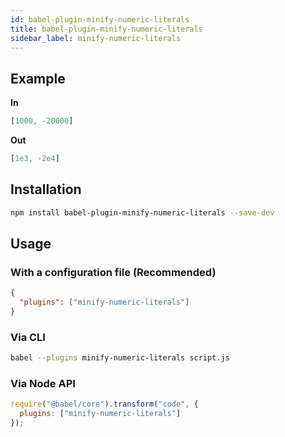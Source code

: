 ```yaml
---
id: babel-plugin-minify-numeric-literals
title: babel-plugin-minify-numeric-literals
sidebar_label: minify-numeric-literals
---
```


## Example

**In**

```javascript
[1000, -20000]
```

**Out**

```javascript
[1e3, -2e4]
```

## Installation

```sh
npm install babel-plugin-minify-numeric-literals --save-dev
```

## Usage

### With a configuration file (Recommended)

```json
{
  "plugins": ["minify-numeric-literals"]
}
```

### Via CLI

```sh
babel --plugins minify-numeric-literals script.js
```

### Via Node API

```javascript
require("@babel/core").transform("code", {
  plugins: ["minify-numeric-literals"]
});
```

